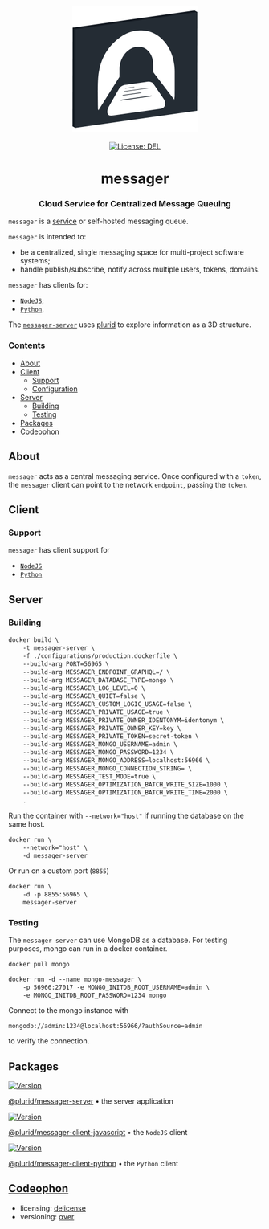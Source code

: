 <p align="center">
    <img src="https://raw.githubusercontent.com/plurid/messager/master/about/identity/messager-logo.png" height="250px">
    <br />
    <br />
    <a target="_blank" href="https://github.com/plurid/messager/blob/master/LICENSE">
        <img src="https://img.shields.io/badge/license-DEL-blue.svg?colorB=1380C3&style=for-the-badge" alt="License: DEL">
    </a>
</p>



<h1 align="center">
    messager
</h1>


<h3 align="center">
    Cloud Service for Centralized Message Queuing
</h3>



`messager` is a [service](https://messager.plurid.cloud) or self-hosted messaging queue.

`messager` is intended to:

+ be a centralized, single messaging space for multi-project software systems;
+ handle publish/subscribe, notify across multiple users, tokens, domains.

`messager` has clients for:

+ [`NodeJS`][messager-client-javascript];
+ [`Python`][messager-client-python].

The [`messager-server`][messager-server] uses [plurid](https://github.com/plurid/plurid) to explore information as a 3D structure.



### Contents

+ [About](#about)
+ [Client](#client)
    + [Support](support)
    + [Configuration](configuration)
+ [Server](#server)
    + [Building](building)
    + [Testing](testing)
+ [Packages](#packages)
+ [Codeophon](#codeophon)



## About

`messager` acts as a central messaging service. Once configured with a `token`, the `messager` client can point to the network `endpoint`, passing the `token`.



## Client

### Support

`messager` has client support for

+ [`NodeJS`][messager-client-javascript]
+ [`Python`][messager-client-python]



## Server

### Building

```
docker build \
    -t messager-server \
    -f ./configurations/production.dockerfile \
    --build-arg PORT=56965 \
    --build-arg MESSAGER_ENDPOINT_GRAPHQL=/ \
    --build-arg MESSAGER_DATABASE_TYPE=mongo \
    --build-arg MESSAGER_LOG_LEVEL=0 \
    --build-arg MESSAGER_QUIET=false \
    --build-arg MESSAGER_CUSTOM_LOGIC_USAGE=false \
    --build-arg MESSAGER_PRIVATE_USAGE=true \
    --build-arg MESSAGER_PRIVATE_OWNER_IDENTONYM=identonym \
    --build-arg MESSAGER_PRIVATE_OWNER_KEY=key \
    --build-arg MESSAGER_PRIVATE_TOKEN=secret-token \
    --build-arg MESSAGER_MONGO_USERNAME=admin \
    --build-arg MESSAGER_MONGO_PASSWORD=1234 \
    --build-arg MESSAGER_MONGO_ADDRESS=localhost:56966 \
    --build-arg MESSAGER_MONGO_CONNECTION_STRING= \
    --build-arg MESSAGER_TEST_MODE=true \
    --build-arg MESSAGER_OPTIMIZATION_BATCH_WRITE_SIZE=1000 \
    --build-arg MESSAGER_OPTIMIZATION_BATCH_WRITE_TIME=2000 \
    .
```

Run the container with `--network="host"` if running the database on the same host.

```
docker run \
    --network="host" \
    -d messager-server
```

Or run on a custom port (`8855`)

```
docker run \
    -d -p 8855:56965 \
    messager-server
```


### Testing

The `messager server` can use MongoDB as a database. For testing purposes, mongo can run in a docker container.

```
docker pull mongo
```

```
docker run -d --name mongo-messager \
    -p 56966:27017 -e MONGO_INITDB_ROOT_USERNAME=admin \
    -e MONGO_INITDB_ROOT_PASSWORD=1234 mongo
```

Connect to the mongo instance with

```
mongodb://admin:1234@localhost:56966/?authSource=admin
```

to verify the connection.



## Packages

<a target="_blank" href="https://www.npmjs.com/package/@plurid/messager-server">
    <img src="https://img.shields.io/npm/v/@plurid/messager-server.svg?logo=npm&colorB=1380C3&style=for-the-badge" alt="Version">
</a>

[@plurid/messager-server][messager-server] • the server application

[messager-server]: https://github.com/plurid/messager/tree/master/packages/messager-server


<a target="_blank" href="https://www.npmjs.com/package/@plurid/messager">
    <img src="https://img.shields.io/npm/v/@plurid/messager.svg?logo=npm&colorB=1380C3&style=for-the-badge" alt="Version">
</a>

[@plurid/messager-client-javascript][messager-client-javascript] • the `NodeJS` client

[messager-client-javascript]: https://github.com/plurid/messager/tree/master/packages/messager-client/messager-javascript


<a target="_blank" href="https://pypi.org/project/messager">
    <img src="https://img.shields.io/pypi/v/messager.svg?logo=pypi&colorB=1380C3&style=for-the-badge" alt="Version">
</a>

[@plurid/messager-client-python][messager-client-python] • the `Python` client

[messager-client-python]: https://github.com/plurid/messager/tree/master/packages/messager-client/messager-python



## [Codeophon](https://github.com/ly3xqhl8g9/codeophon)

+ licensing: [delicense](https://github.com/ly3xqhl8g9/delicense)
+ versioning: [αver](https://github.com/ly3xqhl8g9/alpha-versioning)
